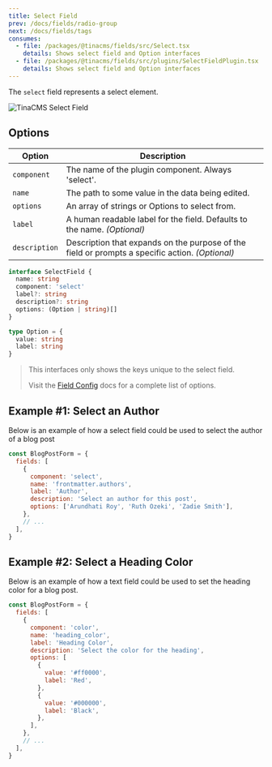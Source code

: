 ```yaml
---
title: Select Field
prev: /docs/fields/radio-group
next: /docs/fields/tags
consumes:
  - file: /packages/@tinacms/fields/src/Select.tsx
    details: Shows select field and Option interfaces
  - file: /packages/@tinacms/fields/src/plugins/SelectFieldPlugin.tsx
    details: Shows select field and Option interfaces
---
```


The `select` field represents a select element.

![TinaCMS Select Field](/img/fields/select-field.png)

## Options

| Option        | Description                                                                                     |
| ------------- | ----------------------------------------------------------------------------------------------- |
| `component`   | The name of the plugin component. Always 'select'.                                              |
| `name`        | The path to some value in the data being edited.                                                |
| `options`     | An array of strings or Options to select from.                                                  |
| `label`       | A human readable label for the field. Defaults to the name. _(Optional)_                        |
| `description` | Description that expands on the purpose of the field or prompts a specific action. _(Optional)_ |

```typescript
interface SelectField {
  name: string
  component: 'select'
  label?: string
  description?: string
  options: (Option | string)[]
}

type Option = {
  value: string
  label: string
}
```

> This interfaces only shows the keys unique to the select field.
>
> Visit the [Field Config](/docs/fields) docs for a complete list of options.

## Example #1: Select an Author

Below is an example of how a select field could be used to select the author of a blog post

```javascript
const BlogPostForm = {
  fields: [
    {
      component: 'select',
      name: 'frontmatter.authors',
      label: 'Author',
      description: 'Select an author for this post',
      options: ['Arundhati Roy', 'Ruth Ozeki', 'Zadie Smith'],
    },
    // ...
  ],
}
```

## Example #2: Select a Heading Color

Below is an example of how a text field could be used to set the heading color for a blog post.

```javascript
const BlogPostForm = {
  fields: [
    {
      component: 'color',
      name: 'heading_color',
      label: 'Heading Color',
      description: 'Select the color for the heading',
      options: [
        {
          value: '#ff0000',
          label: 'Red',
        },
        {
          value: '#000000',
          label: 'Black',
        },
      ],
    },
    // ...
  ],
}
```
